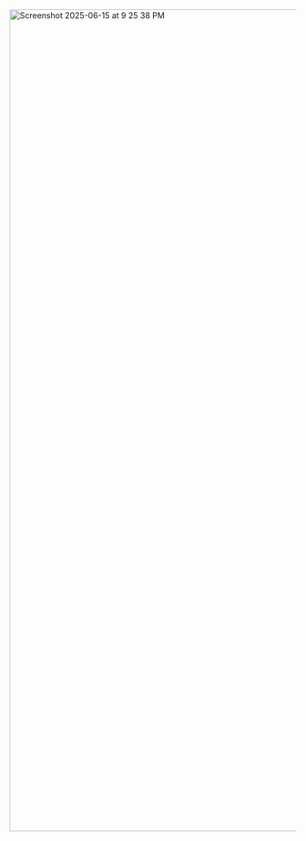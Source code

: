 <img width="1440" alt="Screenshot 2025-06-15 at 9 25 38 PM" src="https://github.com/user-attachments/assets/8b9c167e-0028-48dd-943a-d3c77ad275f2" />
